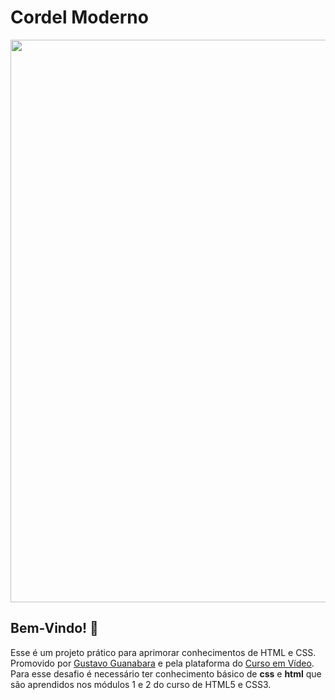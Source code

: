 # Cordel Moderno
<img src="https://cdn.pixabay.com/photo/2015/02/03/23/41/paper-623167_960_720.jpg" width="900px" heigth="450px">

## Bem-Vindo! :wave:
<p>Esse é um projeto prático para aprimorar conhecimentos de HTML e CSS. Promovido por <a href="https://github.com/gustavoguanabara" target="_blank" rel="external">Gustavo Guanabara</a> e pela plataforma do <a href="https://www.cursoemvideo.com/" target="_blank" rel="external">Curso em Vídeo</a>. Para esse desafio é necessário ter conhecimento básico de <strong>css</strong> e <strong>html</strong> que são aprendidos nos módulos 1 e 2 do curso de HTML5 e CSS3.</p>
